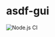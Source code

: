 # asdf-gui
![Node.js CI](https://github.com/GabrielArsenio/asdf-gui/workflows/Node.js%20CI/badge.svg)

